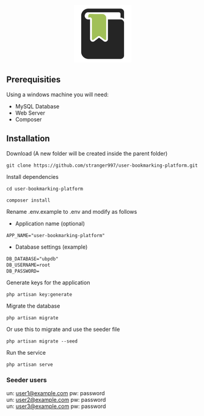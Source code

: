 <div style="text-align: center;">
    <img src="public\logo.png" alt="Logo" width="150">
</div>

## Prerequisities
Using a windows machine you will need:
* MySQL Database
* Web Server
* Composer

## Installation
Download (A new folder will be created inside the parent folder)
```
git clone https://github.com/stranger997/user-bookmarking-platform.git
```
Install dependencies
```
cd user-bookmarking-platform
```
```
composer install
```
Rename .env.example to .env and modify as follows
* Application name (optional)
```
APP_NAME="user-bookmarking-platform"
```
* Database settings (example)
```
DB_DATABASE="ubpdb"
DB_USERNAME=root
DB_PASSWORD=
```
Generate keys for the application
```
php artisan key:generate
```
Migrate the database
```
php artisan migrate 
```
Or use this to migrate and use the seeder file
```
php artisan migrate --seed
```
Run the service
```
php artisan serve
```

### Seeder users
un: user1@example.com pw: password <br />
un: user2@example.com pw: password <br />
un: user3@example.com pw: password <br />
